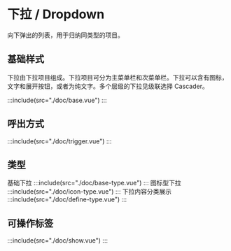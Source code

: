 # 下拉 / Dropdown

向下弹出的列表，用于归纳同类型的项目。

## 基础样式

下拉由下拉项目组成。下拉项目可分为主菜单栏和次菜单栏。下拉可以含有图标，文字和展开按钮，或者为纯文字。多个层级的下拉见级联选择 Cascader。

:::include(src="./doc/base.vue")
:::

## 呼出方式

:::include(src="./doc/trigger.vue")
:::

## 类型

基础下拉
:::include(src="./doc/base-type.vue")
:::
图标型下拉
:::include(src="./doc/icon-type.vue")
:::
下拉内容分类展示
:::include(src="./doc/define-type.vue")
:::

## 可操作标签

:::include(src="./doc/show.vue")
:::

